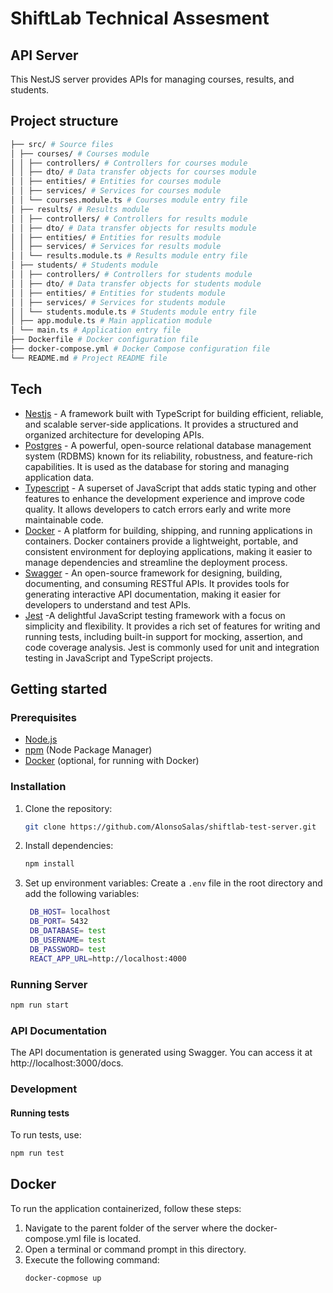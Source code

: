 # ShiftLab Technical Assesment

## API Server

This NestJS server provides APIs for managing courses, results, and students.

## Project structure

```bash
├── src/ # Source files
│ ├── courses/ # Courses module
│ │ ├── controllers/ # Controllers for courses module
│ │ ├── dto/ # Data transfer objects for courses module
│ │ ├── entities/ # Entities for courses module
│ │ ├── services/ # Services for courses module
│ │ └── courses.module.ts # Courses module entry file
│ ├── results/ # Results module
│ │ ├── controllers/ # Controllers for results module
│ │ ├── dto/ # Data transfer objects for results module
│ │ ├── entities/ # Entities for results module
│ │ ├── services/ # Services for results module
│ │ └── results.module.ts # Results module entry file
│ ├── students/ # Students module
│ │ ├── controllers/ # Controllers for students module
│ │ ├── dto/ # Data transfer objects for students module
│ │ ├── entities/ # Entities for students module
│ │ ├── services/ # Services for students module
│ │ └── students.module.ts # Students module entry file
│ ├── app.module.ts # Main application module
│ └── main.ts # Application entry file
├── Dockerfile # Docker configuration file
├── docker-compose.yml # Docker Compose configuration file
└── README.md # Project README file
```

## Tech

- [Nestjs](https://docs.nestjs.com/) - A framework built with TypeScript for building efficient, reliable, and scalable server-side applications. It provides a structured and organized architecture for developing APIs.
- [Postgres](https://www.postgresql.org/) - A powerful, open-source relational database management system (RDBMS) known for its reliability, robustness, and feature-rich capabilities. It is used as the database for storing and managing application data.
- [Typescript](https://www.typescriptlang.org/) - A superset of JavaScript that adds static typing and other features to enhance the development experience and improve code quality. It allows developers to catch errors early and write more maintainable code.
- [Docker](https://www.docker.com/) - A platform for building, shipping, and running applications in containers. Docker containers provide a lightweight, portable, and consistent environment for deploying applications, making it easier to manage dependencies and streamline the deployment process.
- [Swagger](https://swagger.io/) - An open-source framework for designing, building, documenting, and consuming RESTful APIs. It provides tools for generating interactive API documentation, making it easier for developers to understand and test APIs.
- [Jest](https://jestjs.io/) -A delightful JavaScript testing framework with a focus on simplicity and flexibility. It provides a rich set of features for writing and running tests, including built-in support for mocking, assertion, and code coverage analysis. Jest is commonly used for unit and integration testing in JavaScript and TypeScript projects.

## Getting started

### Prerequisites

- [Node.js](https://nodejs.org/)
- [npm](https://www.npmjs.com/) (Node Package Manager)
- [Docker](https://www.docker.com/) (optional, for running with Docker)

### Installation

1. Clone the repository:
   ```bash
   git clone https://github.com/AlonsoSalas/shiftlab-test-server.git
   ```
2. Install dependencies:
   ```bash
   npm install
   ```
3. Set up environment variables:
   Create a `.env` file in the root directory and add the following variables:
   ```bash
    DB_HOST= localhost
    DB_PORT= 5432
    DB_DATABASE= test
    DB_USERNAME= test
    DB_PASSWORD= test
    REACT_APP_URL=http://localhost:4000
   ```

### Running Server

```bash
npm run start
```

### API Documentation

The API documentation is generated using Swagger. You can access it at http://localhost:3000/docs.

### Development

#### Running tests

To run tests, use:

```bash
npm run test
```

## Docker

To run the application containerized, follow these steps:

1. Navigate to the parent folder of the server where the docker-compose.yml file is located.
2. Open a terminal or command prompt in this directory.
3. Execute the following command:
   ```bash
   docker-copmose up
   ```
